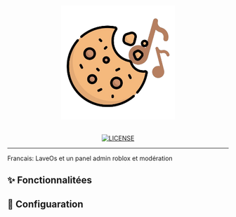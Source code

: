 <div align="center">

<img src="https://github.com/lavecat/CookieSong/blob/main/CookieSongBot___Logo_CookieSong___by_lirus_12345__2.png" alt="CookieSong logo" width="260" height="260" >

<div>&nbsp;</div>


[![LICENSE](https://img.shields.io/github/license/lavecat/CookieSong)](https://github.com/lavecat/CookieSong/blob/main/LICENSE "The legal LICENSE governing the usage of the admin system.")

</div>

---
Francais:
LaveOs et un panel admin roblox et modération 

<h2 id="install"> ✨ Fonctionnalitées </h2>





<h2 id="install"> 🔧 Configuaration </h2>
